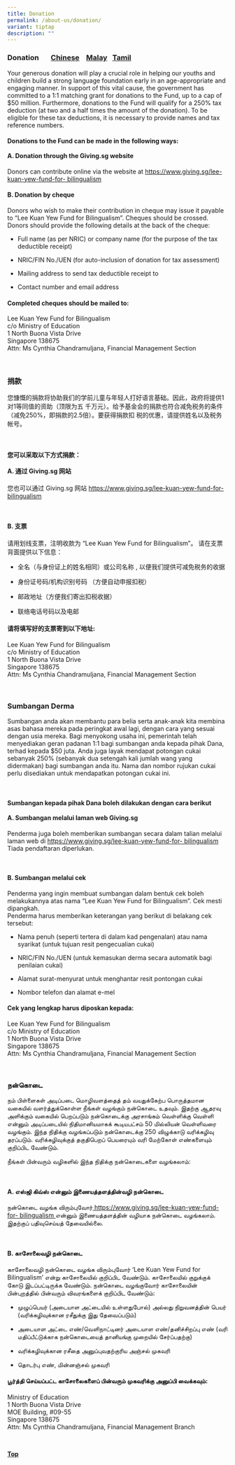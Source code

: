 ```yaml
---
title: Donation
permalink: /about-us/donation/
variant: tiptap
description: ""
---
```

<h3>Donation &nbsp; &nbsp; &nbsp; <a href="#捐款" rel="noopener noreferrer nofollow" target="_blank">Chinese</a> &nbsp;&nbsp; <a href="#Sumbangan Derma" rel="noopener noreferrer nofollow" target="_blank">Malay</a>&nbsp;&nbsp; <a href="#நன்கொடை" rel="noopener noreferrer nofollow" target="_blank">Tamil</a></h3>
<p>Your generous donation will play a crucial role in helping our youths
and children build a strong language foundation early in an age-appropriate
and engaging manner. In support of this vital cause, the government has
committed to a 1:1 matching grant for donations to the Fund, up to a cap
of $50 million. Furthermore, donations to the Fund will qualify for a 250%
tax deduction (at two and a half times the amount of the donation). To
be eligible for these tax deductions, it is necessary to provide names
and tax reference numbers.</p>
<p></p>
<h4>Donations to the Fund can be made in the following ways:<br><br>A. Donation through the Giving.sg website</h4>
<p>Donors can contribute online via the website at <a href="https://www.giving.sg/lee-kuan-yew-fund-for-
bilingualism" rel="noopener noreferrer nofollow" target="_blank">https://www.giving.sg/lee-kuan-yew-fund-for- bilingualism</a>
</p>
<p></p>
<h4>B. Donation by cheque</h4>
<p>Donors who wish to make their contribution in cheque may issue it payable
to “Lee Kuan Yew Fund for Bilingualism”. Cheques should be crossed. Donors
should provide the following details at the back of the cheque:</p>
<ul data-tight="true" class="tight">
<li>
<p>Full name (as per NRIC) or company name (for the purpose of the tax deductible
receipt)</p>
</li>
<li>
<p>NRIC/FIN No./UEN (for auto-inclusion of donation for tax assessment)</p>
</li>
<li>
<p>Mailing address to send tax deductible receipt to</p>
</li>
<li>
<p>Contact number and email address</p>
<p></p>
</li>
</ul>
<h4>Completed cheques should be mailed to:</h4>
<p>Lee Kuan Yew Fund for Bilingualism
<br>c/o Ministry of Education
<br>1 North Buona Vista Drive
<br>Singapore 138675
<br>Attn: Ms Cynthia Chandramuljana, Financial Management Section</p>
<p>
<br>
</p>
<h3>捐款</h3>
<p>您慷慨的捐款将协助我们的学前儿童与年轻人打好语言基础。因此，政府将提供1对1等同值的资助（顶限为五 千万元）。给予基金会的捐款也符合减免税务的条件（减免250%，即捐款的2.5倍）。要获得捐款扣
税的优惠，请提供姓名以及税务帐号。</p>
<p>
<br>
</p>
<h4>您可以采取以下方式捐款：<br><br>A. 通过 Giving.sg 网站</h4>
<p>您也可以通过 Giving.sg 网站 <a href="https://www.giving.sg/lee-kuan-yew-fund-for-
bilingualism" rel="noopener noreferrer nofollow" target="_blank">https://www.giving.sg/lee-kuan-yew-fund-for- bilingualism</a>
</p>
<p>
<br>
</p>
<h4>B. 支票</h4>
<p>请用划线支票，注明收款为 “Lee Kuan Yew Fund for Bilingualism”。 请在支票背面提供以下信息：</p>
<ul data-tight="true" class="tight">
<li>
<p>全名（与身份证上的姓名相同）或公司名称 , 以便我们提供可减免税务的收据</p>
</li>
<li>
<p>身份证号码/机构识别号码 （方便自动申报扣税）</p>
</li>
<li>
<p>邮政地址（方便我们寄出扣税收据）</p>
</li>
<li>
<p>联络电话号码以及电邮</p>
</li>
</ul>
<p></p>
<h4>请将填写好的支票寄到以下地址:</h4>
<p>Lee Kuan Yew Fund for Bilingualism
<br>c/o Ministry of Education
<br>1 North Buona Vista Drive
<br>Singapore 138675
<br>Attn: Ms Cynthia Chandramuljana, Financial Management Section</p>
<p>
<br>
</p>
<h3>Sumbangan Derma</h3>
<p>Sumbangan anda akan membantu para belia serta anak-anak kita membina asas
bahasa mereka pada peringkat awal lagi, dengan cara yang sesuai dengan
usia mereka. Bagi menyokong usaha ini, pemerintah telah menyediakan geran
padanan 1:1 bagi sumbangan anda kepada pihak Dana, terhad kepada $50 juta.
Anda juga layak mendapat potongan cukai sebanyak 250% (sebanyak dua setengah
kali jumlah wang yang didermakan) bagi sumbangan anda itu. Nama dan nombor
rujukan cukai perlu disediakan untuk mendapatkan potongan cukai ini.</p>
<p>
<br>
</p>
<h4>Sumbangan kepada pihak Dana boleh dilakukan dengan cara berikut<br><br>A. Sumbangan melalui laman web Giving.sg</h4>
<p>Penderma juga boleh memberikan sumbangan secara dalam talian melalui laman
web di <a href="https://www.giving.sg/lee-kuan-yew-fund-for-bilingualism" rel="noopener noreferrer nofollow" target="_blank">https://www.giving.sg/lee-kuan-yew-fund-for- bilingualism</a> Tiada
pendaftaran diperlukan.</p>
<p>
<br>
</p>
<h4>B. Sumbangan melalui cek</h4>
<p>Penderma yang ingin membuat sumbangan dalam bentuk cek boleh melakukannya
atas nama “Lee Kuan Yew Fund for Bilingualism”. Cek mesti dipangkah.
<br>Penderma harus memberikan keterangan yang berikut di belakang cek tersebut:
<br>
</p>
<ul data-tight="true" class="tight">
<li>
<p>Nama penuh (seperti tertera di dalam kad pengenalan) atau nama syarikat
(untuk tujuan resit pengecualian cukai)</p>
</li>
<li>
<p>NRIC/FIN No./UEN (untuk kemasukan derma secara automatik bagi penilaian
cukai)</p>
</li>
<li>
<p>Alamat surat-menyurat untuk menghantar resit pontongan cukai</p>
</li>
<li>
<p>Nombor telefon dan alamat e-mel</p>
</li>
</ul>
<h4>Cek yang lengkap harus diposkan kepada:</h4>
<p>Lee Kuan Yew Fund for Bilingualism
<br>c/o Ministry of Education
<br>1 North Buona Vista Drive
<br>Singapore 138675
<br>Attn: Ms Cynthia Chandramuljana, Financial Management Section</p>
<p>
<br>
</p>
<h3>நன்கொடை</h3>
<p>நம் பிள்ளைகள் அடிப்படை மொழிவளத்தைத் தம் வயதுக்கேற்ப பொருத்தமான வகையில்
வளர்த்துக்கொள்ள நீங்கள் வழங்கும் நன்கொடை உதவும். இதற்கு ஆதரவு அளிக்கும்
வகையில் பெறப்படும் நன்கொடைக்கு அரசாங்கம் வெள்ளிக்கு வெள்ளி என்னும் அடிப்படையில்
நிதிமானியமாகக் கூடியபட்சம் 50 மில்லியன் வெள்ளிவரை வழங்கும். இந்த நிதிக்கு
வழங்கப்படும் நன்கொடைக்கு 250 விழுக்காடு வரிக்கழிவு தரப்படும். வரிக்கழிவுக்குத்
தகுதிபெறப் பெயரையும் வரி மேற்கோள் எண்களையும் குறிப்பிட வேண்டும்.</p>
<p>நீங்கள் பின்வரும் வழிகளில் இந்த நிதிக்கு நன்கொடைகளை வழங்கலாம்:</p>
<p>
<br>
</p>
<h4>A. எஸ்ஜி கிவ்ஸ் என்னும் இணையத்தளத்தின்வழி நன்கொடை</h4>
<p>நன்கொடை வழங்க விரும்புவோர்<a href="https://www.giving.sg/lee-kuan-yew-fund-for-bilingualism" rel="noopener noreferrer nofollow" target="_blank"> https://www.giving.sg/lee-kuan-yew-fund-for- bilingualism </a>என்னும்
இணையத்தளத்தின் வழியாக நன்கொடை வழங்கலாம். இதற்குப் பதிவுசெய்யத் தேவையில்லை.</p>
<p>
<br>
</p>
<h4>B. காசோலைவழி நன்கொடை</h4>
<p>காசோலைவழி நன்கொடை வழங்க விரும்புவோர் ‘Lee Kuan Yew Fund for Bilingualism’
என்று காசோலையில் குறிப்பிட வேண்டும். காசோலையில் குறுக்குக் கோடு இடப்பட்டிருக்க
வேண்டும். நன்கொடை வழங்குவோர் காசோலையின் பின்புறத்தில் பின்வரும் விவரங்களைக்
குறிப்பிட வேண்டும்:</p>
<ul data-tight="true" class="tight">
<li>
<p>முழுப்பெயர் (அடையாள அட்டையில் உள்ளதுபோல்) அல்லது நிறுவனத்தின் பெயர் (வரிக்கழிவுக்கான
ரசீதுக்கு இது தேவைப்படும்)</p>
</li>
<li>
<p>அடையாள அட்டை எண்/வெளிநாட்டினர் அடையாள எண்/தனிச்சிறப்பு எண் (வரி மதிப்பீட்டுக்காக
நன்கொடையைத் தானியங்கு முறையில் சேர்ப்பதற்கு)</p>
</li>
<li>
<p>வரிக்கழிவுக்கான ரசீதை அனுப்புவதற்குரிய அஞ்சல் முகவரி</p>
</li>
<li>
<p>தொடர்பு எண், மின்னஞ்சல் முகவரி</p>
</li>
</ul>
<p></p>
<h4>பூர்த்தி செய்யப்பட்ட காசோலைகளைப் பின்வரும் முகவரிக்கு அனுப்பி வைக்கவும்:</h4>
<p>Ministry of Education
<br>1 North Buona Vista Drive
<br>MOE Building, #09-55
<br>Singapore 138675
<br>Attn: Ms Cynthia Chandramuljana, Financial Management Branch</p>
<p>
<br>
</p>
<p><strong><a href="#top" rel="noopener noreferrer nofollow" target="_blank">Top</a></strong>
</p>
